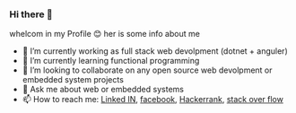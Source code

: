 ### Hi there 👋

whelcom in my Profile 😊 her is some info about me 
- 🔭 I’m currently working as full stack web devolpment (dotnet + anguler)
- 🌱 I’m currently learning functional programming
- 👯 I’m looking to collaborate on any open source web devolpment or embedded system projects
- 💬 Ask me about web or embedded systems
- 📫 How to reach me: [Linked IN](https://www.linkedin.com/in/ibram-reda-6202aa149/), [facebook](https://www.facebook.com/IbramReda1/), [Hackerrank](https://www.hackerrank.com/abramReda), [stack over flow](https://stackoverflow.com/users/9482050/ibram-reda)


